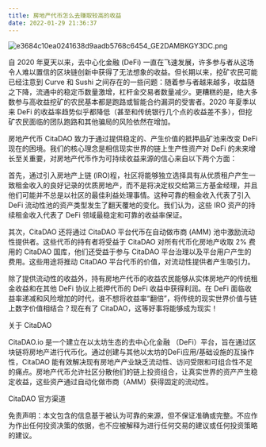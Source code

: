 ```yaml
---
title: 房地产代币怎么去赚取较高的收益
date: 2022-01-29 21:36:37
---
```


![e3684c10ea0241638d9aadb5768c6454_GE2DAMBKGY3DC.png](https://smartsignature-img.oss-cn-hongkong.aliyuncs.com/article/2022/01/29/ad7f5456b01e934f263446cff9b70f1f.png)

 

自 2020 年夏天以来，去中心化金融 (DeFi) 一直在飞速发展，许多参与者从这场令人难以置信的区块链创新中获得了无法想象的收益。但长期以来，挖矿农民可能已经注意到 Curve 和 Sushi 之间存在的一些问题：随着参与者越来越多，收益随之下降，流通中的稳定币数量激增，杠杆金交易者数量减少。更糟糕的是，绝大多数参与高收益挖矿的农民基本都是跑路或智能合约漏洞的受害者。2020 年夏季以来 DeFi 的收益率趋势似乎都降低（甚至和传统银行几个点的收益差不多），但挖矿农民面临的团队跑路和其他骗局的风险依然在增加。

 

房地产代币 CitaDAO 致力于通过提供稳定的、产生价值的抵押品矿池来改变 DeFi 现在的困境。我们的核心理念是相信现实世界的链上生产性资产对 DeFi 的未来增长至关重要，对房地产代币作为可持续收益来源的信心来自以下两个方面：

 

首先，通过引入房地产上链 (IRO)程，社区将能够独立选择具有从优质租户产生一致租金收入的良好记录的优质房地产，而不是将决定权交给第三方基金经理，并且他们可能并不总是以社区的最佳利益处理事情。这种可靠的租金收入代表了引入 DeFi 流动性池的资产类型发生了翻天覆地的变化。我们认为，这些 IRO 资产的持续租金收入代表了 DeFi 领域最稳定和可靠的收益率保证。

 

其次，CitaDAO 还将通过 CitaDAO 平台代币在自动做市商 (AMM) 池中激励流动性提供者。这些代币的持有者将受益于 CitaDAO 对所有代币化房地产收取 2% 费用的 CitaDAO 国库，他们还受益于参与 CitaDAO 平台治理以及平台用户产生的费用。这些用途将推动 CitaDAO 平台代币的价值，对流动性提供者产生吸引力。

 

除了提供流动性的收益外，持有房地产代币的收益农民能够从实体房地产的传统租金收益和在其他 DeFi 协议上抵押代币的 DeFi 收益中获得利润。在 DeFi 面临收益率递减和风险增加的时代，谁不想将收益率“翻倍”，将传统的现实世界价值与链上数字价值相结合？现在有了 CitaDAO，这等好事将能够成为现实！

 

 

关于 CitaDAO

CitaDAO.io 是一个建立在以太坊生态的去中心化金融 （DeFi）平台，旨在通过区块链将房地产进行代币化。通过创建与其他以太坊的DeFi应用/基础设施的互操作性，CitaDAO 能有效解决现有房地产产业缺乏流动性、访问受限和可组合性不足的痛点。房地产代币允许社区分散他们的链上投资组合，让真实世界的资产产生稳定收益，这些资产通过自动化做市商（AMM）获得固定的流动性。

 

CitaDAO 官方渠道

 

免责声明：本文包含的信息基于被认为可靠的来源，但不保证准确或完整。不应作为作出任何投资决策的依据，也不应被解释为进行任何交易的建议或任何投资策略的建议。
